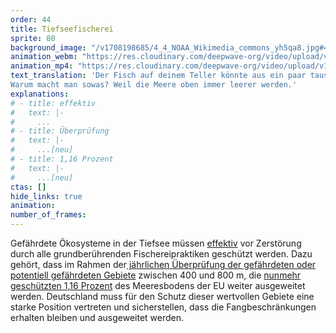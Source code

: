 ```yaml
---
order: 44
title: Tiefseefischerei
sprite: 80
background_image: "/v1708198685/4_4_NOAA_Wikimedia_commons_yh5qa8.jpg#4cd4ff"
animation_webm: "https://res.cloudinary.com/deepwave-org/video/upload/v1721821258/mo44_vfcpeu.webm"
animation_mp4: "https://res.cloudinary.com/deepwave-org/video/upload/v1721821196/mo44_t3trtt.mp4"
text_translation: 'Der Fisch auf deinem Teller könnte aus ein paar tausend Kilometern Tiefe stammen, auch wenn er nicht so deklariert ist. Er könnte ein paar hundert Jahre alt sein. Wie viele Generationen vor dir sind das? Und bei seinem Fang könnte mit einem Grundschleppnetz alles übrige Leben auf dem Meeresboden zerstört worden sein, ansehen kannst du es ihm nicht.
Warum macht man sowas? Weil die Meere oben immer leerer werden.'
explanations:
# - title: effektiv
#   text: |-
#     ...
# - title: Überprüfung
#   text: |-
#     ...[neu]
# - title: 1,16 Prozent
#   text: |-
#     ...[neu]
ctas: []
hide_links: true
animation:
number_of_frames:
---
```

Gefährdete Ökosysteme in der Tiefsee müssen [effektiv](# "effektiv") vor Zerstörung durch alle grundberührenden Fischereipraktiken geschützt werden. Dazu gehört, dass im Rahmen der[ jährlichen Überprüfung der gefährdeten oder potentiell gefährdeten Gebiete](# "Überprüfung") zwischen 400 und 800 m, die [nunmehr geschützten 1,16 Prozent](# "1,16 Prozent") des Meeresbodens der EU weiter ausgeweitet werden. Deutschland muss für den Schutz dieser wertvollen Gebiete eine starke Position vertreten und sicherstellen, dass die Fangbeschränkungen erhalten bleiben und ausgeweitet werden.